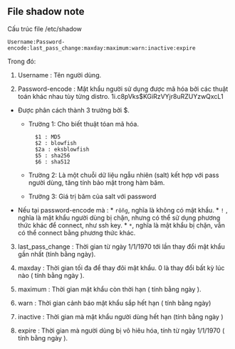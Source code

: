 ## File shadow note

Cấu trúc file /etc/shadow

	Username:Password-encode:last_pass_change:maxday:maximum:warn:inactive:expire

Trong đó:

1. Username : Tên người dùng.

2. Password-encode : Mật khẩu người sử dụng được mã hóa bởi các thuật toán khác nhau tùy từng distro.
         $1$i.c8pVks$KGiRzVYjr8uRZUYzwQxcL1
* Được phân cách thành 3 trường bởi $.
    * Trường 1: Cho biết thuật tóan mã hóa.

            $1 : MD5
            $2 : blowfish
            $2a : eksblowfish
            $5 : sha256
            $6 : sha512
    
    * Trường 2: Là một chuỗi dữ liệu ngẫu nhiên (salt) kết hợp với pass người dùng, tăng tính bảo mật trong hàm băm.
    * Trường 3: Giá trị băm của salt với password

* Nếu tại password-encode mà :
           * `rỗng`, nghĩa là không có mật khẩu.
           * `!` , nghĩa là mật khẩu người dùng bị chặn, nhưng có thể sử dụng phương thức khác để connect, như ssh key.
           * `*`, nghĩa là mật khẩu bị chặn, vẫn có thể connect bằng phương thức khác.

3. last_pass_change : Thời gian từ ngày 1/1/1970 tới lần thay đổi mật khẩu gần nhất (tính bằng ngày).

4. maxday : Thời gian tối đa để thay đôi mật khẩu. 0 là thay đổi bất kỳ lúc nào ( tính bằng ngày ).

5. maximum : Thời gian mật khẩu còn thời hạn ( tính bằng ngày ).

6. warn : Thời gian cảnh báo mật khẩu sắp hết hạn ( tính bằng ngày)

7. inactive : Thời gian mà mật khẩu người dùng hết hạn (tính bằng ngày )

8. expire : Thời gian mà người dùng bị vô hiêu hóa, tính từ ngày 1/1/1970 ( tính bằng ngày ).
